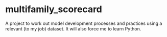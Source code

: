 # multifamily_scorecard
A project to work out model development processes and practices using a relevant (to my job) dataset. It will also force me to learn Python.
